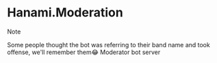 # Hanami.Moderation
> [!NOTE]
> Some people thought the bot was referring to their band name and took offense, we'll remember them😂
Moderator bot server
